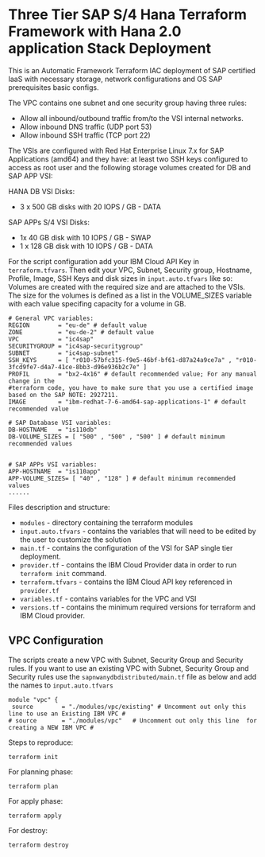 # Three Tier SAP S/4 Hana Terraform Framework with Hana 2.0 application  Stack Deployment

This is an Automatic Framework Terraform IAC deployment of SAP certified IaaS with necessary storage, network configurations and OS SAP prerequisites basic configs.

The VPC contains one subnet and one security group having three rules:
- Allow all inbound/outbound traffic from/to the VSI internal networks.
- Allow inbound DNS traffic (UDP port 53)
- Allow inbound SSH traffic (TCP port 22)

The VSIs are configured with Red Hat Enterprise Linux 7.x for SAP Applications (amd64) and they have: at least two SSH keys configured to access as root user and the following storage volumes created for DB and SAP APP VSI:

HANA DB VSI Disks:
- 3 x 500 GB disks with 20 IOPS / GB - DATA

SAP APPs S/4 VSI Disks:
- 1x 40 GB disk with 10 IOPS / GB - SWAP
- 1 x 128 GB disk with 10 IOPS / GB - DATA


For the script configuration add your IBM Cloud API Key in `terraform.tfvars`.
Then edit your VPC, Subnet, Security group, Hostname, Profile, Image, SSH Keys and disk sizes in `input.auto.tfvars` like so:
Volumes are created with the required size and are attached to the VSIs. The size for the volumes is defined as a list in the VOLUME_SIZES variable with each value specifing capacity for a volume in GB.

```shell
# General VPC variables:
REGION        = "eu-de" # default value
ZONE          = "eu-de-2" # default value
VPC           = "ic4sap"
SECURITYGROUP = "ic4sap-securitygroup"
SUBNET        = "ic4sap-subnet"
SSH_KEYS      = [ "r010-57bfc315-f9e5-46bf-bf61-d87a24a9ce7a" , "r010-3fcd9fe7-d4a7-41ce-8bb3-d96e936b2c7e" ]
PROFIL        = "bx2-4x16" # default recommended value; For any manual change in the 
#terraform code, you have to make sure that you use a certified image based on the SAP NOTE: 2927211.
IMAGE         = "ibm-redhat-7-6-amd64-sap-applications-1" # default recommended value

# SAP Database VSI variables:
DB-HOSTNAME   = "is110db"
DB-VOLUME_SIZES = [ "500" , "500" , "500" ] # default minimum recommended values


# SAP APPs VSI variables:
APP-HOSTNAME  = "is110app"
APP-VOLUME_SIZES= [ "40" , "128" ] # default minimum recommended values
......
```

Files description and structure:
 - `modules` - directory containing the terraform modules
 - `input.auto.tfvars` - contains the variables that will need to be edited by the user to customize the solution
 - `main.tf` - contains the configuration of the VSI for SAP single tier deployment.
 - `provider.tf` - contains the IBM Cloud Provider data in order to run `terraform init` command.
 - `terraform.tfvars` - contains the IBM Cloud API key referenced in `provider.tf`
 - `variables.tf` - contains variables for the VPC and VSI
 - `versions.tf` - contains the minimum required versions for terraform and IBM Cloud provider.


 ## VPC Configuration

 The scripts create a new VPC with Subnet, Security Group and Security rules.
 If you want to use an existing VPC with Subnet, Security Group and Security rules use the `sapnwanydbdistributed/main.tf` file as below and add the names to `input.auto.tfvars`

 ```shell
 module "vpc" {
  source		= "./modules/vpc/existing" # Uncomment out only this line to use an Existing IBM VPC #
 # source		= "./modules/vpc"   # Uncomment out only this line  for creating a NEW IBM VPC #

 ```


Steps to reproduce:

```shell
terraform init
```

For planning phase:

```shell
terraform plan
```

For apply phase:

```shell
terraform apply
```

For destroy:

```shell
terraform destroy
```
